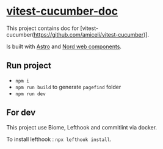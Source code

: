 # [vitest-cucumber-doc](https://vitest-cucumber.miceli.click/)

This project contains doc for [vitest-cucumber(https://github.com/amiceli/vitest-cucumber)].

Is built with [Astro](https://astro.build/) and [Nord web components](https://nordhealth.design/web-components/).

## Run project

- `npm i`
- `npm run build` to generate `pagefind` folder
- `npm run dev`

## For dev

This project use Biome, Lefthook and commitlint via docker.

To install lefthook : `npx lefthook install`.